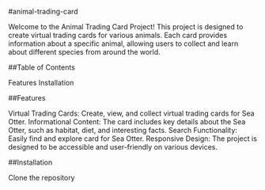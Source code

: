#animal-trading-card

Welcome to the Animal Trading Card Project! This project is designed to create virtual trading cards for various animals. 
Each card provides information about a specific animal, allowing users to collect and learn about different species from around the world.

##Table of Contents

Features
Installation


##Features

Virtual Trading Cards: Create, view, and collect virtual trading cards for Sea Otter. 
Informational Content: The card includes key details about the Sea Otter, such as habitat, diet, and interesting facts. 
Search Functionality: Easily find and explore card for Sea Otter. 
Responsive Design: The project is designed to be accessible and user-friendly on various devices.

##Installation

Clone the repository
